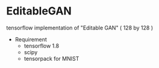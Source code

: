 # EditableGAN
tensorflow implementation of "Editable GAN" ( 128 by 128 )

* Requirement
    * tensorflow 1.8
    * scipy
    * tensorpack for MNIST 
    